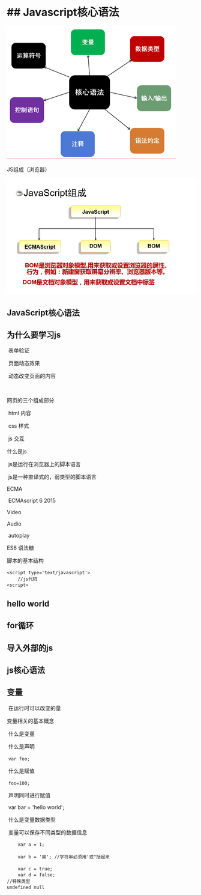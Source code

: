 # ## Javascript核心语法

![img](Javascript.assets/clipboard.png)

JS组成（浏览器）

![img](Javascript.assets/0531938d652f4cdabdc484f88126679a.jpg)

## JavaScript核心语法



## 为什么要学习js

​	表单验证

​	页面动态效果

​	动态改变页面的内容

​	

网页的三个组成部分

​	html  内容

​	css   样式

​	js   交互



什么是js

​	js是运行在浏览器上的脚本语言

​	js是一种直译式的，弱类型的脚本语言



ECMA

​	ECMAscript 6 2015

Video

Audio

​	autoplay



ES6 语法糖



脚本的基本结构

```javasc
<script type='text/javascript'>
	//js代码
<script>

```



## hello world



## for循环



## 导入外部的js





## js核心语法

## 变量

​	在运行时可以改变的量



变量相关的基本概念

​	什么是变量

​	什么是声明

​		`var foo;`

​	什么是赋值

​		`foo=100;`

​	声明同时进行赋值

​		var bar = 'hello world';

​	什么是变量数据类型

​	   变量可以保存不同类型的数据信息

```
	var a = 1;

	var b = '男'; //字符串必须用'或"括起来

	var c = true;
	var d = false;
//特殊类型
undefined null
```



​				




